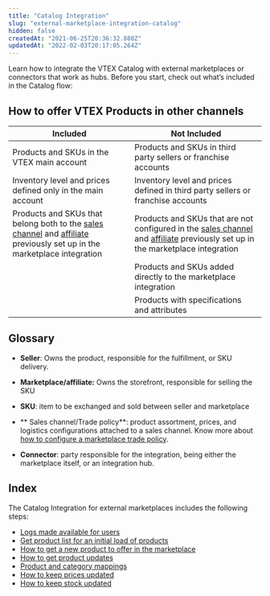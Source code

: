 ```yaml
---
title: "Catalog Integration"
slug: "external-marketplace-integration-catalog"
hidden: false
createdAt: "2021-06-25T20:36:32.888Z"
updatedAt: "2022-02-03T20:17:05.264Z"
---
```

Learn how to integrate the VTEX Catalog with external marketplaces or connectors that work as hubs. Before you start, check out what’s included in the Catalog flow:

## How to offer VTEX Products in other channels

| Included                                                                                                               | Not Included                                                                                                                  |
|------------------------------------------------------------------------------------------------------------------------|-------------------------------------------------------------------------------------------------------------------------------|
| Products and SKUs in the VTEX main account                                                                             | Products and SKUs in third party sellers or franchise accounts                                                                |
| Inventory level and prices defined only in the main account                                                            | Inventory level and prices defined in third party sellers or franchise accounts                                               |
| Products and SKUs that belong both to the [sales channel](https://help.vtex.com/tutorial/configurando-a-politica-comercial-para-marketplace--tutorials_404) and [affiliate](https://help.vtex.com/en/tutorial/configuring-affiliates--tutorials_187) previously set up in the marketplace integration | Products and SKUs that are not configured in the  [sales channel](https://help.vtex.com/tutorial/configurando-a-politica-comercial-para-marketplace--tutorials_404) and [affiliate](https://help.vtex.com/en/tutorial/configuring-affiliates--tutorials_187) previously set up in the marketplace integration |
|                                                                                                                        | Products and SKUs added directly to the marketplace integration                                                               |
|                                                                                                                        | Products with specifications and attributes                                                                                   |



## Glossary

- **Seller**: Owns the product, responsible for the fulfillment, or SKU delivery. 

- **Marketplace/affiliate:** Owns the storefront, responsible for selling the SKU

- **SKU**: item to be exchanged and sold between seller and marketplace

- ** Sales channel/Trade policy**: product assortment, prices, and logistics configurations attached to a sales channel. Know more about [how to configure a marketplace trade policy](https://help.vtex.com/tutorial/configurando-a-politica-comercial-para-marketplace--tutorials_404).

- **Connector**: party responsible for the integration, being either the marketplace itself, or an integration hub.

## Index

The Catalog Integration for external marketplaces includes the following steps:
- [Logs made available for users](https://developers.vtex.com/vtex-rest-api/docs/external-marketplace-integration-logs)
- [Get product list for an initial load of products](https://developers.vtex.com/vtex-rest-api/docs/external-marketplace-integration-product-load)
- [How to get a new product to offer in the marketplace](https://developers.vtex.com/vtex-rest-api/docs/external-marketplace-integration-new-products)
- [How to get product updates](https://developers.vtex.com/vtex-rest-api/docs/external-marketplace-integration-product-updates)
- [Product and category mappings](https://developers.vtex.com/vtex-rest-api/docs/external-marketplace-integration-catalog-mapping)
- [How to keep prices updated](https://developers.vtex.com/vtex-rest-api/docs/external-marketplace-integration-price-update) 
- [How to keep stock updated](https://developers.vtex.com/vtex-rest-api/docs/external-marketplace-integration-stock-update)